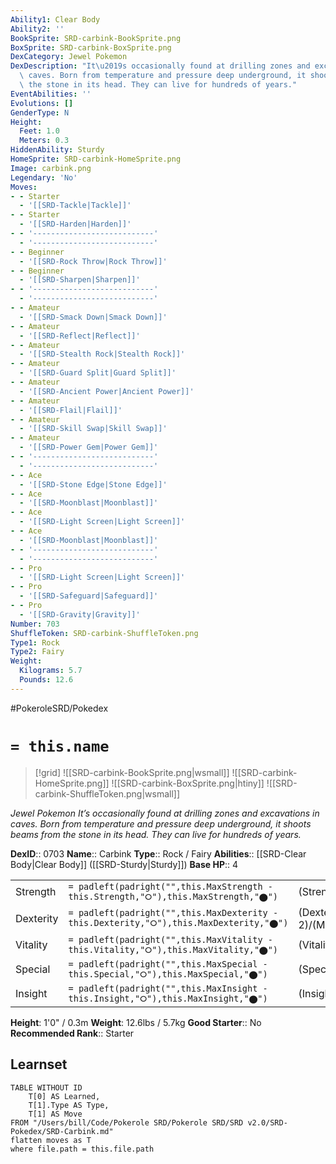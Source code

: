 ```yaml
---
Ability1: Clear Body
Ability2: ''
BookSprite: SRD-carbink-BookSprite.png
BoxSprite: SRD-carbink-BoxSprite.png
DexCategory: Jewel Pokemon
DexDescription: "It\u2019s occasionally found at drilling zones and excavations in\
  \ caves. Born from temperature and pressure deep underground, it shoots beams from\
  \ the stone in its head. They can live for hundreds of years."
EventAbilities: ''
Evolutions: []
GenderType: N
Height:
  Feet: 1.0
  Meters: 0.3
HiddenAbility: Sturdy
HomeSprite: SRD-carbink-HomeSprite.png
Image: carbink.png
Legendary: 'No'
Moves:
- - Starter
  - '[[SRD-Tackle|Tackle]]'
- - Starter
  - '[[SRD-Harden|Harden]]'
- - '---------------------------'
  - '---------------------------'
- - Beginner
  - '[[SRD-Rock Throw|Rock Throw]]'
- - Beginner
  - '[[SRD-Sharpen|Sharpen]]'
- - '---------------------------'
  - '---------------------------'
- - Amateur
  - '[[SRD-Smack Down|Smack Down]]'
- - Amateur
  - '[[SRD-Reflect|Reflect]]'
- - Amateur
  - '[[SRD-Stealth Rock|Stealth Rock]]'
- - Amateur
  - '[[SRD-Guard Split|Guard Split]]'
- - Amateur
  - '[[SRD-Ancient Power|Ancient Power]]'
- - Amateur
  - '[[SRD-Flail|Flail]]'
- - Amateur
  - '[[SRD-Skill Swap|Skill Swap]]'
- - Amateur
  - '[[SRD-Power Gem|Power Gem]]'
- - '---------------------------'
  - '---------------------------'
- - Ace
  - '[[SRD-Stone Edge|Stone Edge]]'
- - Ace
  - '[[SRD-Moonblast|Moonblast]]'
- - Ace
  - '[[SRD-Light Screen|Light Screen]]'
- - Ace
  - '[[SRD-Moonblast|Moonblast]]'
- - '---------------------------'
  - '---------------------------'
- - Pro
  - '[[SRD-Light Screen|Light Screen]]'
- - Pro
  - '[[SRD-Safeguard|Safeguard]]'
- - Pro
  - '[[SRD-Gravity|Gravity]]'
Number: 703
ShuffleToken: SRD-carbink-ShuffleToken.png
Type1: Rock
Type2: Fairy
Weight:
  Kilograms: 5.7
  Pounds: 12.6
---
```


#PokeroleSRD/Pokedex

# `= this.name`

> [!grid]
> ![[SRD-carbink-BookSprite.png|wsmall]]
> ![[SRD-carbink-HomeSprite.png]]
> ![[SRD-carbink-BoxSprite.png|htiny]]
> ![[SRD-carbink-ShuffleToken.png|wsmall]]


*Jewel Pokemon*
*It’s occasionally found at drilling zones and excavations in caves. Born from temperature and pressure deep underground, it shoots beams from the stone in its head. They can live for hundreds of years.*

**DexID**:: 0703
**Name**:: Carbink
**Type**:: Rock / Fairy
**Abilities**:: [[SRD-Clear Body|Clear Body]] ([[SRD-Sturdy|Sturdy]])
**Base HP**:: 4

|           |                                                                                        |                                          |
| --------- | -------------------------------------------------------------------------------------- | ---------------------------------------- |
| Strength  | `= padleft(padright("",this.MaxStrength - this.Strength,"⭘"),this.MaxStrength,"⬤")`    | (Strength::2)/(MaxStrength::4)   |
| Dexterity | `= padleft(padright("",this.MaxDexterity - this.Dexterity,"⭘"),this.MaxDexterity,"⬤")` | (Dexterity:: 2)/(MaxDexterity::4) |
| Vitality  | `= padleft(padright("",this.MaxVitality - this.Vitality,"⭘"),this.MaxVitality,"⬤")`    | (Vitality::3)/(MaxVitality::7)   |
| Special   | `= padleft(padright("",this.MaxSpecial - this.Special,"⭘"),this.MaxSpecial,"⬤")`       | (Special::2)/(MaxSpecial::4)     |
| Insight   | `= padleft(padright("",this.MaxInsight - this.Insight,"⭘"),this.MaxInsight,"⬤")`       | (Insight::3)/(MaxInsight::7)     |

**Height**: 1'0" / 0.3m
**Weight**: 12.6lbs / 5.7kg
**Good Starter**:: No
**Recommended Rank**:: Starter

## Learnset

```dataview
TABLE WITHOUT ID
    T[0] AS Learned,
    T[1].Type AS Type,
    T[1] AS Move
FROM "/Users/bill/Code/Pokerole SRD/Pokerole SRD/SRD v2.0/SRD-Pokedex/SRD-Carbink.md"
flatten moves as T
where file.path = this.file.path
```

